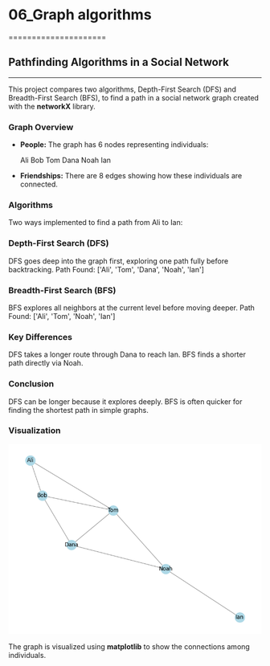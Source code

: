 # 06_Graph algorithms

=====================

## Pathfinding Algorithms in a Social Network

---

This project compares two algorithms, Depth-First Search (DFS) and Breadth-First Search (BFS), to find a path in a social network graph created with the **networkX** library.

### Graph Overview

- **People:** The graph has 6 nodes representing individuals:

  Ali
  Bob
  Tom
  Dana
  Noah
  Ian

- **Friendships:** There are 8 edges showing how these individuals are connected.

### Algorithms

Two ways implemented to find a path from Ali to Ian:

### Depth-First Search (DFS)

DFS goes deep into the graph first, exploring one path fully before backtracking.
Path Found: ['Ali', 'Tom', 'Dana', 'Noah', 'Ian']

### Breadth-First Search (BFS)

BFS explores all neighbors at the current level before moving deeper.
Path Found: ['Ali', 'Tom', 'Noah', 'Ian']

### Key Differences

DFS takes a longer route through Dana to reach Ian.
BFS finds a shorter path directly via Noah.

### Conclusion

DFS can be longer because it explores deeply.
BFS is often quicker for finding the shortest path in simple graphs.

### Visualization

![Social Network Graph](../src/img/social_network1.png)

The graph is visualized using **matplotlib** to show the connections among individuals.
